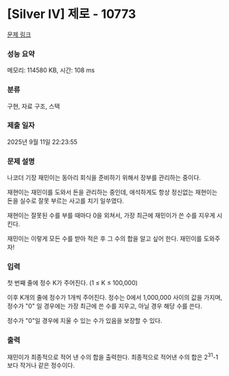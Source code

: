 # [Silver IV] 제로 - 10773 

[문제 링크](https://www.acmicpc.net/problem/10773) 

### 성능 요약

메모리: 114580 KB, 시간: 108 ms

### 분류

구현, 자료 구조, 스택

### 제출 일자

2025년 9월 11일 22:23:55

### 문제 설명

<p style="user-select: auto !important;">나코더 기장 재민이는 동아리 회식을 준비하기 위해서 장부를 관리하는 중이다.</p>

<p style="user-select: auto !important;">재현이는 재민이를 도와서 돈을 관리하는 중인데, 애석하게도 항상 정신없는 재현이는 돈을 실수로 잘못 부르는 사고를 치기 일쑤였다.</p>

<p style="user-select: auto !important;">재현이는 잘못된 수를 부를 때마다 0을 외쳐서, 가장 최근에 재민이가 쓴 수를 지우게 시킨다.</p>

<p style="user-select: auto !important;">재민이는 이렇게 모든 수를 받아 적은 후 그 수의 합을 알고 싶어 한다. 재민이를 도와주자!</p>

### 입력 

 <p style="user-select: auto !important;">첫 번째 줄에 정수 K가 주어진다. (1 ≤ K ≤ 100,000)</p>

<p style="user-select: auto !important;">이후 K개의 줄에 정수가 1개씩 주어진다. 정수는 0에서 1,000,000 사이의 값을 가지며, 정수가 "0" 일 경우에는 가장 최근에 쓴 수를 지우고, 아닐 경우 해당 수를 쓴다.</p>

<p style="user-select: auto !important;">정수가 "0"일 경우에 지울 수 있는 수가 있음을 보장할 수 있다.</p>

### 출력 

 <p style="user-select: auto !important;">재민이가 최종적으로 적어 낸 수의 합을 출력한다. 최종적으로 적어낸 수의 합은 2<sup style="user-select: auto !important;">31</sup>-1보다 작거나 같은 정수이다.</p>

